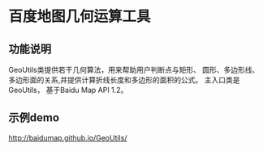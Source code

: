 百度地图几何运算工具
====================


功能说明
----------------------------

GeoUtils类提供若干几何算法，用来帮助用户判断点与矩形、 圆形、多边形线、多边形面的关系,并提供计算折线长度和多边形的面积的公式。 主入口类是GeoUtils， 基于Baidu Map API 1.2。

示例demo
----------------------------


http://baidumap.github.io/GeoUtils/
